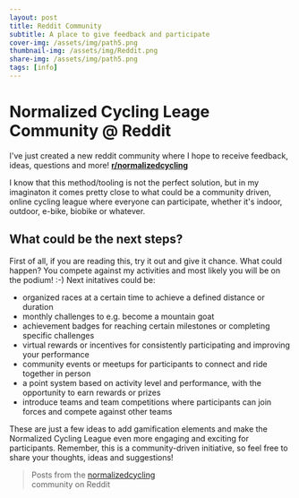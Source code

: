 ```yaml
---
layout: post
title: Reddit Community
subtitle: A place to give feedback and participate
cover-img: /assets/img/path5.png
thumbnail-img: /assets/img/Reddit.png
share-img: /assets/img/path5.png
tags: [info]
---
```

# Normalized Cycling Leage Community @ Reddit
I've just created a new reddit community where I hope to receive feedback, ideas, questions and more! **[r/normalizedcycling](https://www.reddit.com/r/normalizedcycling/)**

I know that this method/tooling is not the perfect solution, but in my imaginaton it comes pretty close to what could be a community driven, online cycling league where everyone can participate, whether it's indoor, outdoor, e-bike, biobike or whatever.

## What could be the next steps?
First of all, if you are reading this, try it out and give it chance. What could happen? You compete against my activities and most likely you will be on the podium! :-)
Next initatives could be:
* organized races at a certain time to achieve a defined distance or duration
* monthly challenges to e.g. become a mountain goat
* achievement badges for reaching certain milestones or completing specific challenges
* virtual rewards or incentives for consistently participating and improving your performance
* community events or meetups for participants to connect and ride together in person
* a point system based on activity level and performance, with the opportunity to earn rewards or prizes
* introduce teams and team competitions where participants can join forces and compete against other teams
  
These are just a few ideas to add gamification elements and make the Normalized Cycling League even more engaging and exciting for participants. 
Remember, this is a community-driven initiative, so feel free to share your thoughts, ideas and suggestions!

<blockquote class="reddit-embed-bq" data-embed-height="501">Posts from the <a href="https://www.reddit.com/r/normalizedcycling">normalizedcycling</a><br> community on Reddit</blockquote><script async="" src="https://embed.reddit.com/widgets.js" charset="UTF-8"></script>
